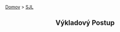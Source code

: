 <div align="center">
    <div align="left">
        <a href="/README.md">Domov</a>
        >
        <a href="/SJL/SLOVENCINA.md">SJL</a>
    </div>

## Výkladový Postup

</div>